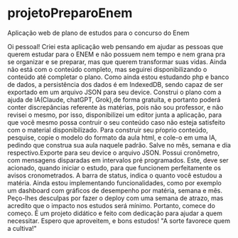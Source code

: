 # projetoPreparoEnem
Aplicação web de plano de estudos para o concurso do Enem

Oi pessoal! Criei esta aplicação web pensando em ajudar as pessoas que querem estudar para o ENEM e não possuem nem tempo e nem grana pra se organizar e se preparar, mas que querem transformar suas vidas.
Ainda não está com o conteúdo completo, mas seguirei disponibilizando o conteúdo até completar o plano.
Como ainda estou estudando php e banco de dados, a persistência dos dados é em IndexedDB, sendo capaz de ser exportado em um arquivo JSON para seu device.
Construi o plano com a ajuda de IA(Claude, chatGPT, Grok),de forma gratuíta, e portanto poderá conter discrepâncias referente às matérias, pois não sou professor, e não revisei o mesmo, por isso, disponibilizei um editor junta a aplicação, para que você mesmo possa contruir o seu conteúdo caso não esteja satisfeito com o material disponibilizado.
Para construir seu pŕoprio conteúdo, pesquise, copie o modelo do formato da aula html, e cole-o em uma IA, pedindo que construa sua aula naquele padrão. Salve no mês, semana e dia respectivo.Exporte para seu device o arquivo JSON. 
Possui cronômetro, com mensagens disparadas em intervalos pré programados. Este, deve ser acionado, quando iniciar o estudo, para que funcionem perfeitamente os avisos cronometrados.
A barra de status, indica o quanto você estudou a matéria.
Ainda estou implementando funcionalidades, como por exemplo um dashboard com gráficos de desempenho por matéria, semana e mês.
Peço-lhes desculpas por fazer o deploy com uma semana de atrazo, mas acredito que o impacto nos estudos será mínimo. Portanto, comece do começo. 
É um projeto didático e feito com dedicação para ajudar a quem necessitar.
Espero que aproveitem, e bons estudos! 
"A sorte favorece quem a cultiva!"

